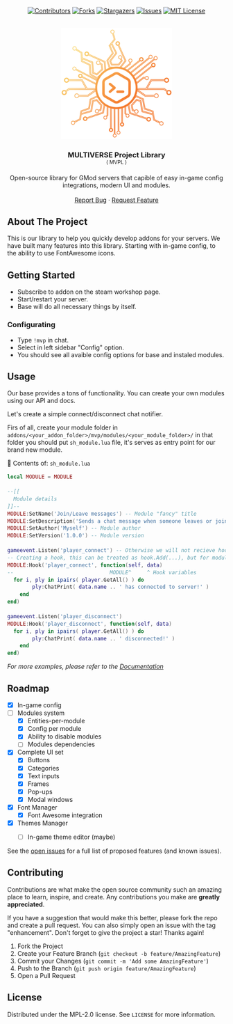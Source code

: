 <a name="readme-top"></a>

<!-- PROJECT SHIELDS -->
<!--
*** I'm using markdown "reference style" links for readability.
*** Reference links are enclosed in brackets [ ] instead of parentheses ( ).
*** See the bottom of this document for the declaration of the reference variables
*** for contributors-url, forks-url, etc. This is an optional, concise syntax you may use.
*** https://www.markdownguide.org/basic-syntax/#reference-style-links
-->

<div align="center">

[![Contributors][contributors-shield]][contributors-url]
[![Forks][forks-shield]][forks-url]
[![Stargazers][stars-shield]][stars-url]
[![Issues][issues-shield]][issues-url]
[![MIT License][license-shield]][license-url]

</div>

<!-- PROJECT LOGO -->
<br />
<div align="center">

  <img src="/images/mvp_base_glyph.png" width="256" height="256"/>

  <h3 align="center" style="margin-bottom: 0;">MULTIVERSE Project Library</h3>
  <sup>( MVPL )</sup>
  <p align="center">
    Open-source library for GMod servers that capible of easy in-game config integrations, modern UI and modules.
    <br />
    <br />
    <a href="https://github.com/MULTIVERSE-Project/lib/issues">Report Bug</a>
    ·
    <a href="https://github.com/MULTIVERSE-Project/lib/issues">Request Feature</a>
  </p>
</div>

<!-- ABOUT THE PROJECT -->

## About The Project

This is our library to help you quickly develop addons for your servers. We have built many features into this library. Starting with in-game config, to the ability to use FontAwesome icons.

<!-- GETTING STARTED -->

## Getting Started

* Subscribe to addon on the steam workshop page.
* Start/restart your server.
* Base will do all necessary things by itself.

### Configurating

* Type `!mvp` in chat.
* Select in left sidebar "Config" option.
* You should see all avaible config options for base and instaled modules.

<!-- USAGE EXAMPLES -->

## Usage

Our base provides a tons of functionality. You can create your own modules using our API and docs.

Let's create a simple connect/disconnect chat notifier.

Firs of all, create your module folder in `addons/<your_addon_folder>/mvp/modules/<your_module_folder>/` in that folder you should put `sh_module.lua` file, it's serves as entry point for our brand new module.

:page_facing_up: Contents of: `sh_module.lua`
```lua
local MODULE = MODULE

--[[
  Module details
]]--
MODULE:SetName('Join/Leave messages') -- Module "fancy" title
MODULE:SetDescription('Sends a chat message when someone leaves or joins.') -- Module description
MODULE:SetAuthor('Myself') -- Module author
MODULE:SetVersion('1.0.0') -- Module version

gameevent.Listen('player_connect') -- Otherwise we will not recieve hooks about player connect
-- Creating a hook, this can be treated as hook.Add(...), but for modules.
MODULE:Hook('player_connect', function(self, data)
--                               MODULE^     ^ Hook variables
  for i, ply in ipairs( player.GetAll() ) do
		ply:ChatPrint( data.name .. ' has connected to server!' )
	end
end)

gameevent.Listen('player_disconnect')
MODULE:Hook('player_disconnect', function(self, data)
  for i, ply in ipairs( player.GetAll() ) do
		ply:ChatPrint( data.name .. ' disconnected!' )
	end
end)
```

_For more examples, please refer to the [Documentation](https://docs.multiverse-project.com/lib/)_

<!-- ROADMAP -->

## Roadmap

- [x] In-game config
- [ ] Modules system
  - [x] Entities-per-module
  - [x] Config per module
  - [x] Ability to disable modules
  - [ ] Modules dependencies
- [x] Complete UI set
  - [x] Buttons
  - [x] Categories
  - [x] Text inputs
  - [x] Frames
  - [x] Pop-ups
  - [x] Modal windows
- [x] Font Manager
  - [x] Font Awesome integration
- [x] Themes Manager
  - [ ] In-game theme editor (maybe)


See the [open issues](https://github.com/MULTIVERSE-Project/lib/issues) for a full list of proposed features (and known issues).

<!-- CONTRIBUTING -->

## Contributing

Contributions are what make the open source community such an amazing place to learn, inspire, and create. Any contributions you make are **greatly appreciated**.

If you have a suggestion that would make this better, please fork the repo and create a pull request. You can also simply open an issue with the tag "enhancement".
Don't forget to give the project a star! Thanks again!

1. Fork the Project
2. Create your Feature Branch (`git checkout -b feature/AmazingFeature`)
3. Commit your Changes (`git commit -m 'Add some AmazingFeature'`)
4. Push to the Branch (`git push origin feature/AmazingFeature`)
5. Open a Pull Request

<!-- LICENSE -->

## License

Distributed under the MPL-2.0 license. See `LICENSE` for more information.

<!-- ACKNOWLEDGMENTS -->

<!-- 
## Acknowledgments

- []()
- []()
- []() -->

<!-- MARKDOWN LINKS & IMAGES -->
<!-- https://www.markdownguide.org/basic-syntax/#reference-style-links -->

[contributors-shield]: https://img.shields.io/github/contributors/MULTIVERSE-Project/lib.svg?style=for-the-badge
[contributors-url]: https://github.com/MULTIVERSE-Project/lib/graphs/contributors
[forks-shield]: https://img.shields.io/github/forks/MULTIVERSE-Project/lib.svg?style=for-the-badge
[forks-url]: https://github.com/MULTIVERSE-Project/lib/network/members
[stars-shield]: https://img.shields.io/github/stars/MULTIVERSE-Project/lib.svg?style=for-the-badge
[stars-url]: https://github.com/MULTIVERSE-Project/lib/stargazers
[issues-shield]: https://img.shields.io/github/issues/MULTIVERSE-Project/lib.svg?style=for-the-badge
[issues-url]: https://github.com/MULTIVERSE-Project/lib/issues
[license-shield]: https://img.shields.io/github/license/MULTIVERSE-Project/lib.svg?style=for-the-badge
[license-url]: https://github.com/MULTIVERSE-Project/lib/blob/main/LICENSE.txt
[linkedin-shield]: https://img.shields.io/badge/-LinkedIn-black.svg?style=for-the-badge&logo=linkedin&colorB=555
